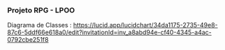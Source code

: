 ### Projeto RPG - LPOO

Diagrama de Classes : https://lucid.app/lucidchart/34da1175-2735-49e8-87c6-5ddf66e618a0/edit?invitationId=inv_a8abd94e-cf40-4345-a4ac-0792cbe251f8
